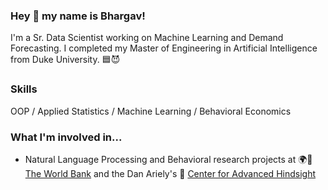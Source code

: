 ### Hey 👋 my name is Bhargav!

I'm a Sr. Data Scientist working on Machine Learning and Demand Forecasting. I completed my Master of Engineering in Artificial Intelligence from Duke University. 🟦😈

### Skills
OOP / Applied Statistics / Machine Learning / Behavioral Economics

### What I'm involved in...

- Natural Language Processing and Behavioral research projects at 🌍🏦 [The World Bank](http://users.nber.org/~dlchen/papers/SouthAsiaRegion_60min.pdf) and the Dan Ariely's 👥 [Center for Advanced Hindsight](https://advanced-hindsight.com/government-research/)
